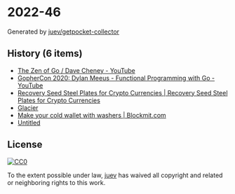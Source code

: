 # 2022-46

Generated by [juev/getpocket-collector](https://github.com/juev/getpocket-collector)

## History (6 items)

- [The Zen of Go / Dave Cheney - YouTube](https://www.youtube.com/watch?v=yd_rtwYaXps)
- [GopherCon 2020: Dylan Meeus - Functional Programming with Go - YouTube](https://www.youtube.com/watch?v=wqs8n5Uk5OM)
- [Recovery Seed Steel Plates for Crypto Currencies | Recovery Seed Steel Plates for Crypto Currencies](http://bulletproofbitcoin.com)
- [Glacier](https://glacierprotocol.org)
- [Make your cold wallet with washers | Blockmit.com](https://blockmit.com/english/guides/diy/make-cold-wallet-washers/)
- [Untitled](http://survey-smiles.com)

## License

[![CC0](https://mirrors.creativecommons.org/presskit/buttons/88x31/svg/cc-zero.svg)](https://creativecommons.org/publicdomain/zero/1.0/)

To the extent possible under law, [juev](https://github.com/juev) has waived all copyright and related or neighboring rights to this work.
